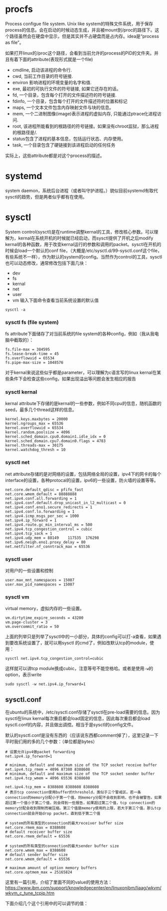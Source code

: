 # procfs
Process configue file system. Unix like system的特殊文件系统，用于保存process的信息。会在启动的时候动态生成，并且被mount到/proc的路径下。这个路径虽然会在硬盘中显示，但是其实并不占硬盘而是占内存。idea是“process as file”。

如果打开linux的/proc这个路径，会看到当前允许的process的PID的文件夹。并且有着下面的attribute(表现形式就是一个file)
* cmdline, 启动该进程的命令行.
* cwd, 当前工作目录的符号链接.
* environ 影响进程的环境变量的名字和值.
* exe, 最初的可执行文件的符号链接, 如果它还存在的话。
* fd, 一个目录，包含每个打开的文件描述符的符号链接.
* fdinfo, 一个目录，包含每个打开的文件描述符的位置和标记
* maps, 一个文本文件包含内存映射文件与块的信息。
* mem, 一个二进制图像(image)表示进程的虚拟内存, 只能通过ptrace化进程访问.
* root, 该进程所能看到的根路径的符号链接。如果没有chroot监狱，那么进程的根路径是/.
* status包含了进程的基本信息，包括运行状态、内存使用。
* task, 一个目录包含了硬链接到该进程启动的任何任务

实际上，这些attribute都是对这个process的描述。

# systemd
system daemon，系统后台进程（或者叫守护进程。）貌似目前systemd有取代sysctl的趋势，但是两者似乎都有在使用。

# sysctl
System control(sysctl)是在runtime调整kernal的工具，修改核心参数。可以理解为，kernal在系统开机的时候就已经启动，而sysctl提供了开机之后modify kernal的各种函数，用于改变kernal运行的参数和调用的packet。sysctl在开机的时候会load一个默认的conf file，（大概是/etc/sysctl.d/99-sysctl.conf这个file，有些系统不一样），作为默认的system的config。当然作为control的工具，sysctl也可以动态修改，通常修改包括下面几块：
* dev
* fs
* kernal
* net
* user
* vm
输入下面命令查看当前系统设置的默认值
```console
sysctl -a
```

### sysctl fs (file system)
fs attribute下面储存了对当前系统的file system的各种config，例如（我从我电脑中截取的）：
```console
fs.file-max = 384595
fs.lease-break-time = 45
fs.overflowuid = 65534
fs.pipe-max-size = 1048576
```
对于kernal来说这些似乎都是parameter，可以理解为c语言写的linux kernal在某些条件下会检查这些config，如果出现溢出等问题会发生相应的报告

### sysctl kernal
kernal attribute下存储的是kernal的一些参数，例如不同cpu的信息，随机函数的seed，最多几个thread这样的信息。
```console
kernel.keys.maxbytes = 20000
kernel.ngroups_max = 65536
kernel.overflowuid = 65534
kernel.random.poolsize = 4096
kernel.sched_domain.cpu0.domain1.idle_idx = 0
kernel.sched_domain.cpu7.domain0.flags = 4783
kernel.threads-max = 30175
kernel.watchdog_thresh = 10
```

### sysctl net
net attribute存储的是对网络的设置，包括网络全局的设置，ipv4下的网卡的每个interface的设置，各种protocal的设置，ipv6的一些设置，防火墙的设置等等。
```console
net.core.default_qdisc = pfifo_fast
net.core.wmem_default = 88888888
net.ipv4.conf.all.forwarding = 1
net.ipv4.conf.default.drop_unicast_in_l2_multicast = 0
net.ipv4.conf.eno1.secure_redirects = 1
net.ipv4.conf.lo.forwarding = 1
net.ipv4.icmp_msgs_per_sec = 1000
net.ipv4.ip_forward = 1
net.ipv4.route.gc_min_interval_ms = 500
net.ipv4.tcp_congestion_control = cubic
net.ipv4.tcp_sack = 1
net.ipv4.udp_mem = 88149	117535	176298
net.ipv6.neigh.eno1.proxy_delay = 80
net.netfilter.nf_conntrack_max = 65536
```

### sysctl user
对用户的一些设置和控制
```console
user.max_mnt_namespaces = 15087
user.max_pid_namespaces = 15087
```

### sysctl vm
virtual memory，虚拟内存的一些设置。
```console
vm.dirtytime_expire_seconds = 43200
vm.page-cluster = 3
vm.overcommit_ratio = 50
```

上面的列举只是列举了sysctl中的一小部分，具体的config可以打-a查看，如果遇到要改系统设置了，就可以用sysctl 的cmd了，例如改默认tcp的module，使用：
```console
sysctl net.ipv4.tcp_congestion_control=cubic
```
这样就可以讲tcp module换成cubic，注意等号不能空格哈。或者是使用`-w`的option，表示write
```console
sudo sysctl -w net.ipv4.ip_forward=1
```

## sysctl.conf
在ubuntu的系统中，/etc/sysctl.conf存储了sysctl在pre-load需要的信息。因为sysctl在linux kernal每次重启都会load固定的信息，因此每次重启都会load sysctl.conf的内容，并且做出调控。相当于是sysctl的config文件。

默认的sysctl.conf是没有东西的（应该说东西都comment掉了），这里记录一下平时我们用的多的几个参数：（单位都是bytes）
```console
# 设置允许ipv4做packet forwarding
net.ipv4.ip_forward=1 

# minimum, default and maximum size of the TCP socket receive buffer
net.ipv4.tcp_rmem = 4096 87380 8388608
# minimum, default and maximum size of the TCP socket sender buffer
net.ipv4.tcp_wmem = 4096 65536 8388608

net.ipv4.tcp_mem = 8388608 8388608 8388608 
# 表示tcp connection使用buffer的threshold，类似于三个警戒区。若一条connection的memory分配小于第一个值，则memory分配不会收到影响，也不会被警告。如果超过第一个值小于第二个值，则会得到一些报告，如果超过第二个值，tcp connection的memory分配会收到限制而被压缩。第三个值是memory使用的上限，若大于第三个值，那么tcp connection就会开始drop packet，直到低于第二个值

# system的所有类型的connection的最大receiver buffer size
net.core.rmem_max = 8388608
# default receiver buffer size
net.core.rmem_default = 65536

# system的所有类型的connection的最大sender buffer size
net.core.wmem_max = 8388608
# default sender buffer size
net.core.wmem_default = 65536

# maximum amount of option memory buffers
net.core.optmem_max = 25165824
```

这里有一篇引用，介绍了里面不同的value的使用方法：https://www.ibm.com/support/knowledgecenter/en/linuxonibm/liaag/wkvm/wkvm_c_tune_tcpip.htm

下面介绍几个这个引用中的可以调节的值：
```console

```







